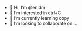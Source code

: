 - 👋 Hi, I’m @enldm
- 👀 I’m interested in ctrl+C
- 🌱 I’m currently learning copy
- 💞️ I’m looking to collaborate on ...

<!---
enldm/enldm is a ✨ special ✨ repository because its `README.md` (this file) appears on your GitHub profile.
You can click the Preview link to take a look at your changes.
--->
